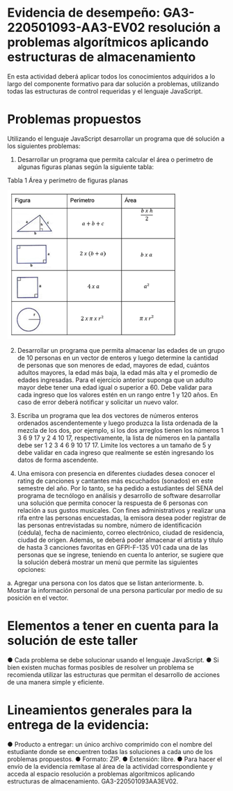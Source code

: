 # Evidencia de desempeño: GA3-220501093-AA3-EV02 resolución a problemas algorítmicos aplicando estructuras de almacenamiento    

En esta actividad deberá aplicar todos los conocimientos adquiridos a lo largo del componente formativo para dar solución a problemas, utilizando todas las estructuras de control requeridas y el lenguaje JavaScript.  

# Problemas propuestos

Utilizando el lenguaje JavaScript desarrollar un programa que dé solución a los siguientes problemas:   

1. Desarrollar un programa que permita calcular el área o perímetro de algunas figuras planas según la siguiente tabla:     

Tabla 1  Área y perímetro de figuras planas

![Tabla de figuras](image.png)


2. Desarrollar un programa que permita almacenar las edades de un grupo de 10 personas en un vector de enteros y luego determine la cantidad de personas que son menores de edad, mayores de edad, cuántos adultos mayores, la edad más baja, la edad más alta y el promedio de edades ingresadas. Para el ejercicio anterior suponga que un adulto mayor debe tener una edad igual o superior a 60. Debe validar para cada ingreso que los valores estén en un rango entre 1 y 120 años. En caso de error deberá notificar y solicitar un nuevo valor.

3. Escriba un programa que lea dos vectores de números enteros ordenados ascendentemente y luego produzca la lista ordenada de la mezcla de los dos, por ejemplo, si los dos arreglos tienen los números 1 3 6 9 17 y 2 4 10 17, respectivamente, la lista de números en la pantalla debe ser 1 2 3 4 6 9 10 17 17.  Limite los vectores a un tamaño de 5 y debe validar en cada ingreso que realmente se estén ingresando los datos de forma ascendente. 

4. Una emisora con presencia en diferentes ciudades desea conocer el rating de canciones y cantantes más escuchados (sonados) en este semestre del año. Por lo tanto, se ha pedido a estudiantes del SENA del programa de tecnólogo en análisis y desarrollo de software desarrollar una solución que permita conocer la respuesta de 6 personas con relación a sus gustos musicales. Con fines administrativos y realizar una rifa entre las personas encuestadas, la emisora desea poder registrar de las personas entrevistadas su nombre, número de identificación (cédula), fecha de nacimiento, correo electrónico, ciudad de residencia, ciudad de origen. Además, se deberá poder almacenar el artista y título de hasta 3 canciones favoritas en       GFPI-F-135 V01      cada una de las personas que se ingrese, teniendo en cuenta lo anterior, se sugiere que la solución deberá mostrar un menú que permite las siguientes opciones:    

a. Agregar una persona con los datos que se listan anteriormente. 
b. Mostrar la información personal de una persona particular por medio de su posición en el 
vector.  

# Elementos a tener en cuenta para la solución de este taller
● Cada problema se debe solucionar usando el lenguaje JavaScript. 
● Si bien existen muchas formas posibles de resolver un problema se recomienda utilizar las estructuras que permitan el desarrollo de acciones de una manera simple y eficiente.    

# Lineamientos generales para la entrega de la evidencia: 
● Producto a entregar: un único archivo comprimido con el nombre del estudiante donde se encuentren todas las soluciones a cada uno de los problemas propuestos. 
● Formato: ZIP. 
● Extensión: libre. 
● Para hacer el envío de la evidencia remítase al área de la actividad correspondiente y acceda al espacio resolución a problemas algorítmicos aplicando estructuras de almacenamiento. GA3-220501093AA3EV02.  